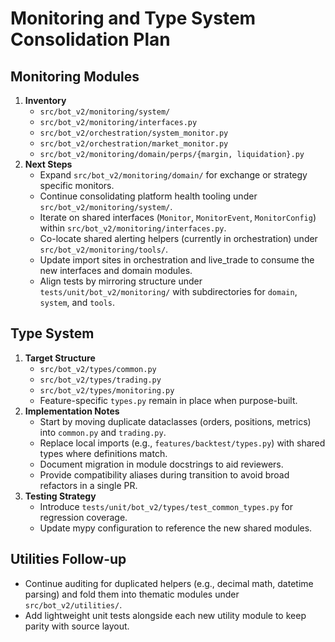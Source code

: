 # Monitoring and Type System Consolidation Plan

## Monitoring Modules

1. **Inventory**
   - `src/bot_v2/monitoring/system/`
   - `src/bot_v2/monitoring/interfaces.py`
   - `src/bot_v2/orchestration/system_monitor.py`
   - `src/bot_v2/orchestration/market_monitor.py`
   - `src/bot_v2/monitoring/domain/perps/{margin, liquidation}.py`
2. **Next Steps**
   - Expand `src/bot_v2/monitoring/domain/` for exchange or strategy specific monitors.
   - Continue consolidating platform health tooling under `src/bot_v2/monitoring/system/`.
   - Iterate on shared interfaces (`Monitor`, `MonitorEvent`, `MonitorConfig`) within `src/bot_v2/monitoring/interfaces.py`.
   - Co-locate shared alerting helpers (currently in orchestration) under `src/bot_v2/monitoring/tools/`.
   - Update import sites in orchestration and live_trade to consume the new interfaces and domain modules.
   - Align tests by mirroring structure under `tests/unit/bot_v2/monitoring/` with subdirectories for `domain`, `system`, and `tools`.

## Type System

1. **Target Structure**
   - `src/bot_v2/types/common.py`
   - `src/bot_v2/types/trading.py`
   - `src/bot_v2/types/monitoring.py`
   - Feature-specific `types.py` remain in place when purpose-built.
2. **Implementation Notes**
   - Start by moving duplicate dataclasses (orders, positions, metrics) into `common.py` and `trading.py`.
   - Replace local imports (e.g., `features/backtest/types.py`) with shared types where definitions match.
   - Document migration in module docstrings to aid reviewers.
   - Provide compatibility aliases during transition to avoid broad refactors in a single PR.
3. **Testing Strategy**
   - Introduce `tests/unit/bot_v2/types/test_common_types.py` for regression coverage.
   - Update mypy configuration to reference the new shared modules.

## Utilities Follow-up

- Continue auditing for duplicated helpers (e.g., decimal math, datetime parsing) and fold them into thematic modules under `src/bot_v2/utilities/`.
- Add lightweight unit tests alongside each new utility module to keep parity with source layout.
